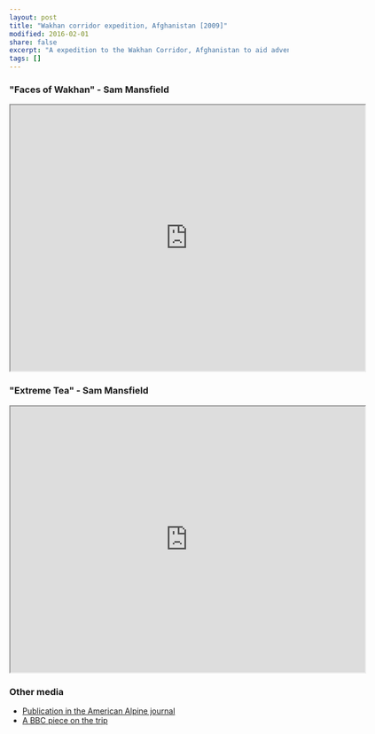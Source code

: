 ```yaml
---
layout: post
title: "Wakhan corridor expedition, Afghanistan [2009]"
modified: 2016-02-01
share: false
excerpt: "A expedition to the Wakhan Corridor, Afghanistan to aid adventure tourim initiative"
tags: []
---
```



### "Faces of Wakhan" - Sam Mansfield
<iframe src="https://drive.google.com/file/d/1moBju02-QsEkTpAD0pWs_1ljtXonHChT/preview" width="640" height="480"></iframe>

### "Extreme Tea" - Sam Mansfield
<iframe src="https://drive.google.com/file/d/1moBju02-QsEkTpAD0pWs_1ljtXonHChT/preview" width="640" height="480"></iframe>

### Other media
- <a href="http://publications.americanalpineclub.org/articles/12201025500/Koh-i-Beefy-ca-5400m">  Publication in the American Alpine journal</a>
- <a href="http://news.bbc.co.uk/2/hi/uk_news/scotland/8535351.stm">A BBC piece on the trip</a>
